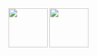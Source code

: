 <div align="center">
  <img src="https://www.logo.wine/a/logo/YouTube/YouTube-Icon-Full-Color-Logo.wine.svg" alt="" width="80" />
  <img src="https://cdn.freelogovectors.net/svg09/discord_logo-freelogovectors.net_.svg" alt="" width="80" />
  
  
  </div>
